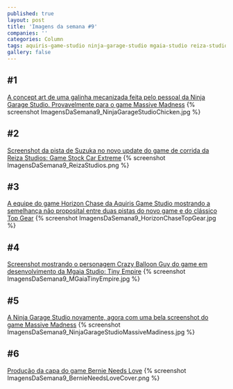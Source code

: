 ```yaml
---
published: true
layout: post
title: 'Imagens da semana #9'
companies: ''
categories: Column
tags: aquiris-game-studio ninja-garage-studio mgaia-studio reiza-studios protomini-multimedia imagens-da-semana coluna
gallery: false
---
```

## #1
[A concept art de uma galinha mecanizada feita pelo pessoal da Ninja Garage Studio. Provavelmente para o game Massive Madness](https://twitter.com/Ninja_Garage/status/60414279507551027)
{% screenshot ImagensDaSemana9_NinjaGarageStudioChicken.jpg %}

## #2
[Screenshot da pista de Suzuka no novo update do game de corrida da Reiza Studios: Game Stock Car Extreme](https://twitter.com/ReizaStudios/status/60458306258052300)
{% screenshot ImagensDaSemana9_ReizaStudios.png %}

## #3
[A equipe do game Horizon Chase da Aquiris Game Studio mostrando a semelhança não proposital entre duas pistas do novo game e do clássico Top Gear](https://twitter.com/Horizon_Chase/status/60468710739163545)
{% screenshot ImagensDaSemana9_HorizonChaseTopGear.jpg %}

## #4
[Screenshot mostrando o personagem Crazy Balloon Guy do game em desenvolvimento da Mgaia Studio: Tiny Empire](https://twitter.com/mgaiastudio/status/60477483525702041)
{% screenshot ImagensDaSemana9_MGaiaTinyEmpire.jpg %}

## #5
[A Ninja Garage Studio novamente, agora com uma bela screenshot do game Massive Madness](https://twitter.com/Ninja_Garage/status/60489943446028697)
{% screenshot ImagensDaSemana9_NinjaGarageStudioMassiveMadiness.jpg %}

## #6
[Produção da capa do game Bernie Needs Love](https://twitter.com/protomni/status/60369938456029593)
{% screenshot ImagensDaSemana9_BernieNeedsLoveCover.png %}